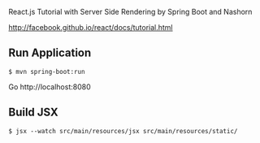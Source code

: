 React.js Tutorial with Server Side Rendering by Spring Boot and Nashorn

http://facebook.github.io/react/docs/tutorial.html


## Run Application

``` console
$ mvn spring-boot:run
```

Go http://localhost:8080

## Build JSX

``` console
$ jsx --watch src/main/resources/jsx src/main/resources/static/
```
